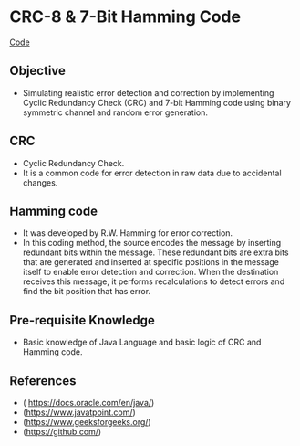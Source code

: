 # CRC-8 & 7-Bit Hamming Code
[Code](src/com/pranav/nits/Main.java)
## Objective 
- Simulating realistic error detection and correction by implementing
  Cyclic Redundancy Check (CRC) and 7-bit Hamming code using binary symmetric channel and random error generation.
## CRC
- Cyclic Redundancy Check.
- It is a common code for error detection in raw data due to accidental changes.
 ## Hamming code
-  It was developed by R.W. Hamming for error correction.
-  In this coding method, the source encodes the message by inserting redundant bits within the message. These redundant bits are extra bits that are generated and inserted at specific positions in the message itself to enable error detection and correction. When the destination receives this message, it performs recalculations to detect errors and find the bit position that has error.		
## Pre-requisite Knowledge
- Basic knowledge of Java Language and basic logic of CRC and Hamming code.
## References
- ( https://docs.oracle.com/en/java/)
- (https://www.javatpoint.com/)
- (https://www.geeksforgeeks.org/)
- (https://github.com/)

  
